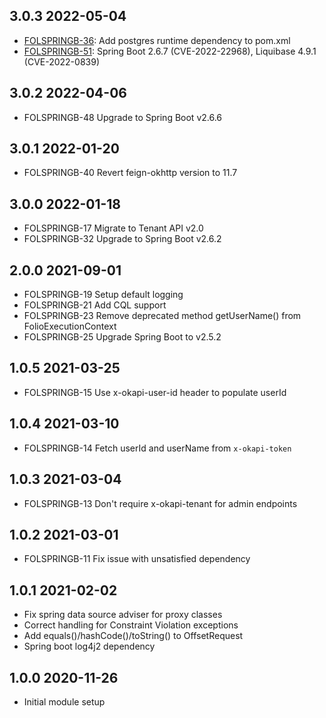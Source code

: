 ## 3.0.3 2022-05-04
* [FOLSPRINGB-36](https://issues.folio.org/browse/FOLSPRINGB-36): Add postgres runtime dependency to pom.xml
* [FOLSPRINGB-51](https://issues.folio.org/browse/FOLSPRINGB-51): Spring Boot 2.6.7 (CVE-2022-22968), Liquibase 4.9.1 (CVE-2022-0839)

## 3.0.2 2022-04-06
* FOLSPRINGB-48 Upgrade to Spring Boot v2.6.6

## 3.0.1 2022-01-20
* FOLSPRINGB-40 Revert feign-okhttp version to 11.7

## 3.0.0 2022-01-18
* FOLSPRINGB-17 Migrate to Tenant API v2.0
* FOLSPRINGB-32 Upgrade to Spring Boot v2.6.2

## 2.0.0 2021-09-01
 * FOLSPRINGB-19 Setup default logging
 * FOLSPRINGB-21 Add CQL support
 * FOLSPRINGB-23 Remove deprecated method getUserName() from FolioExecutionContext
 * FOLSPRINGB-25 Upgrade Spring Boot to v2.5.2

## 1.0.5 2021-03-25
 * FOLSPRINGB-15 Use x-okapi-user-id header to populate userId

## 1.0.4 2021-03-10
 * FOLSPRINGB-14 Fetch userId and userName from `x-okapi-token`

## 1.0.3 2021-03-04
 * FOLSPRINGB-13 Don't require x-okapi-tenant for admin endpoints

## 1.0.2 2021-03-01
 * FOLSPRINGB-11 Fix issue with unsatisfied dependency

## 1.0.1 2021-02-02
 * Fix spring data source adviser for proxy classes
 * Correct handling for Constraint Violation exceptions
 * Add equals()/hashCode()/toString() to OffsetRequest
 * Spring boot log4j2 dependency

## 1.0.0 2020-11-26
 * Initial module setup
